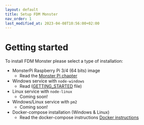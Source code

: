 ```yaml
---
layout: default
title: Setup FDM Monster
nav_order: 1
last_modified_at: 2023-04-08T10:56:00+02:00
---
```


# Getting started
To install FDM Monster please select a type of installation:
- MonsterPi Raspberry Pi 3/4 (64 bits) image
  - Read  the [Monster Pi chapter](./monsterpi.md)
- Windows service with `node-windows`
  - Read ([GETTING_STARTED](../1_GETTING_STARTED.md) file)
- Linux service with `node-linux`
  - Coming soon! 
- Windows/Linux service with `pm2`
  - Coming soon!
- Docker-compose installation (Windows & Linux)
    - Read the docker-compose instructions [Docker instructions](3_USING_DOCKER.md)
